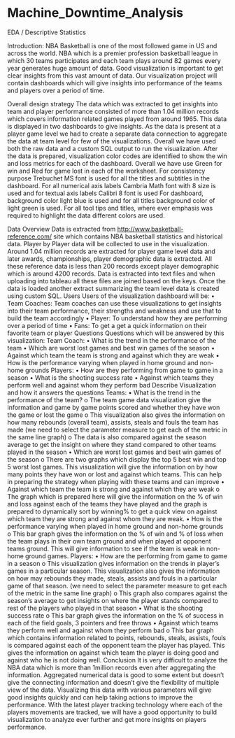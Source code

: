# Machine_Downtime_Analysis
EDA / Descriptive Statistics

Introduction:
NBA Basketball is one of the most followed game in US and across the world. NBA which is a premier profession basketball league in which 30 teams participates and each team plays around 82 games every year generates huge amount of data. Good visualization is important to get clear insights from this vast amount of data. Our visualization project will contain dashboards which will give insights into performance of the teams and players over a period of time. 

Overall design strategy
The data which was extracted to get insights into team and player performance consisted of more than 1.04 million records which covers information related games played from around 1965. This data is displayed in two dashboards to give insights. 
As the data is present at a player game level we had to create a separate data connection to aggregate the data at team level for few of the visualizations. Overall we have used both the raw data and a custom SQL output to run the visualization.
After the data is prepared, visualization color codes are identified to show the win and loss metrics for each of the dashboard. Overall we have use Green for win and Red for game lost in each of the worksheet.
For consistency purpose Trebuchet MS font is used for all the titles and subtitles in the dashboard. For all numerical axis labels Cambria Math font with 8 size is used and for textual axis labels Calibri 8 font is used
For dashboard, background color light blue is used and for all titles background color of light green is used. For all tool tips and titles, where ever emphasis was required to highlight the data different colors are used.

Data Overview
Data is extracted from http://www.basketball-reference.com/ site which contains NBA basketball statistics and historical data. Player by Player data will be collected to use in the visualization. Around 1.04 million records are extracted for player game level data and later awards, championships, player demographic data is extracted. All these reference data is less than 200 records except player demographic which is around 4200 records.
Data is extracted into text files and when uploading into tableau all these files are joined based on the keys. Once the data is loaded another extract summarizing the team level data is created using custom SQL.
Users
Users of the visualization dashboard will be:
•	Team Coaches: Team coaches can use these visualizations to get insights into their team performance, their strengths and weakness and use that to build the team accordingly
•	Player: To understand how they are performing over a period of time
•	Fans: To get a get a quick information on their favorite team or player 
Questions
Questions which will be answered by this visualization:
Team Coach:
•	What is the trend in the performance of the team
•	Which are worst lost games and best win games of the season
•	Against which team the team is strong and against which they are weak
•	How is the performance varying when played in home ground and non-home grounds
Players:
•	How are they performing from game to game in a season
•	What is the shooting success rate
•	Against which teams they perform well and against whom they perform bad
Describe Visualization and how it answers the questions
Teams:
•	What is the trend in the performance of the team?
o	The team game data visualization give the information and game by game points scored and whether they have won the game or lost the game
o	This visualization also gives the information on how many rebounds (overall team), assists, steals and fouls the team has made (we need to select the parameter measure to get each of the metric in the same line graph)
o	The data is also compared against the season average to get the insight on where they stand compared to other teams played in the season
•	Which are worst lost games and best win games of the season
o	There are two graphs which display the top 5 best win and top 5 worst lost games. This visualization will give the information on by how many points they have won or lost and against which teams. This can help in preparing the strategy when playing with these teams and can improve
•	Against which team the team is strong and against which they are weak
o	The graph which is prepared here will give the information on the % of win and loss against each of the teams they have played and the graph is prepared to dynamically sort by winning% to get a quick view on against which team they are strong and against whom they are weak.
•	How is the performance varying when played in home ground and non-home grounds
o	This bar graph gives the information on the % of win and % of loss when the team plays in their own team ground and when played at opponent teams ground. This will give information to see if the team is weak in non-home ground games.
Players:
•	How are the performing from game to game in a season
o	This visualization gives information on the trends in player’s games in a particular season. This visualization also gives the information on how may rebounds they made, steals, assists and fouls in a particular game of that season. (we need to select the parameter measure to get each of the metric in the same line graph)
o	This graph also compares against the season’s average to get insights on where the player stands compared to rest of the players who played in that season
•	What is the shooting success rate
o	This bar graph gives the information on the % of success in each of the field goals, 3 pointers and free throws
•	Against which teams they perform well and against whom they perform bad
o	This bar graph which contains information related to points, rebounds, steals, assists, fouls is compared against each of the opponent team the player has played. This gives the information on against which team the player is doing good and against who he is not doing well.
Conclusion
It is very difficult to analyze the NBA data which is more than 1million records even after aggregating the information. Aggregated numerical data is good to some extent but doesn’t give the connecting information and doesn’t give the flexibility of multiple view of the data. Visualizing this data with various parameters will give good insights quickly and can help taking actions to improve the performance.
With the latest player tracking technology where each of the players movements are tracked, we will have a good opportunity to build visualization to analyze ever further and get more insights on players performance.

